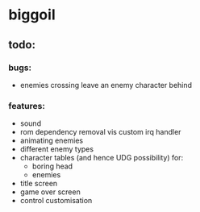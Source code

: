 # biggoil

## todo:

### bugs:
* enemies crossing leave an enemy character behind

### features:
* sound
* rom dependency removal vis custom irq handler
* animating enemies
* different enemy types
* character tables (and hence UDG possibility) for:
  * boring head
  * enemies
* title screen
* game over screen
* control customisation

